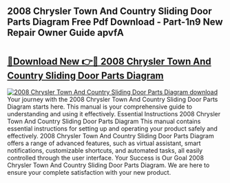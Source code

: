 ## 2008 Chrysler Town And Country Sliding Door Parts Diagram Free Pdf Download - Part-1n9 New Repair Owner Guide apvfA

# <h2><a href="http://dfj8af0.blite.top/?on=2008+Chrysler+Town+And+Country+Sliding+Door+Parts+Diagram">🔗Download New 👉🔴 2008 Chrysler Town And Country Sliding Door Parts Diagram</a></h2>

[![2008 Chrysler Town And Country Sliding Door Parts Diagram download](https://i.imgur.com/lujVjoI.png)](http://dfj8af0.blite.top/?on=2008+Chrysler+Town+And+Country+Sliding+Door+Parts+Diagram)
Your journey with the 2008 Chrysler Town And Country Sliding Door Parts Diagram starts here. This manual is your comprehensive guide to understanding and using it effectively. Essential Instructions 2008 Chrysler Town And Country Sliding Door Parts Diagram This manual contains essential instructions for setting up and operating your product safely and effectively. 2008 Chrysler Town And Country Sliding Door Parts Diagram offers a range of advanced features, such as virtual assistant, smart notifications, customizable shortcuts, and automated tasks, all easily controlled through the user interface. Your Success is Our Goal 2008 Chrysler Town And Country Sliding Door Parts Diagram. We are here to ensure your complete satisfaction with your new product.
